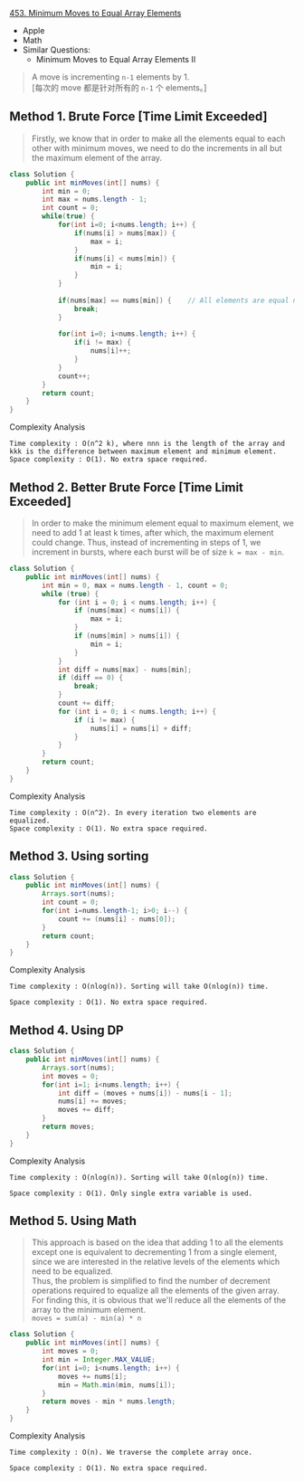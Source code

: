 [453. Minimum Moves to Equal Array Elements](https://leetcode.com/problems/minimum-moves-to-equal-array-elements/)

* Apple
* Math
* Similar Questions:
    * Minimum Moves to Equal Array Elements II
       
> A move is incrementing `n-1` elements by 1.           
> [每次的 move 都是针对所有的 `n-1` 个 elements。]

## Method 1. Brute Force [Time Limit Exceeded]
> Firstly, we know that in order to make all the elements equal to each other with minimum moves,
> we need to do the increments in all but the maximum element of the array.

```java 
class Solution {
    public int minMoves(int[] nums) {
        int min = 0;
        int max = nums.length - 1;
        int count = 0;
        while(true) {
            for(int i=0; i<nums.length; i++) {
                if(nums[i] > nums[max]) {
                    max = i;
                }
                if(nums[i] < nums[min]) {
                    min = i;
                }
            }
            
            if(nums[max] == nums[min]) {    // All elements are equal now and break.
                break;  
            }
            
            for(int i=0; i<nums.length; i++) {
                if(i != max) {
                    nums[i]++;
                }
            }
            count++;
        }
        return count;
    }
}
```

Complexity Analysis

    Time complexity : O(n^2 k), where nnn is the length of the array and kkk is the difference between maximum element and minimum element.
    Space complexity : O(1). No extra space required.


## Method 2. Better Brute Force [Time Limit Exceeded]
> In order to make the minimum element equal to maximum element, we need to add 1 at least k times, after which, the maximum element could change.
> Thus, instead of incrementing in steps of 1, we increment in bursts, where each burst will be of size `k = max - min`.
```java 
class Solution {
    public int minMoves(int[] nums) {
        int min = 0, max = nums.length - 1, count = 0;
        while (true) {
            for (int i = 0; i < nums.length; i++) {
                if (nums[max] < nums[i]) {
                    max = i;
                }
                if (nums[min] > nums[i]) {
                    min = i;
                }
            }
            int diff = nums[max] - nums[min];
            if (diff == 0) {
                break;
            }
            count += diff;
            for (int i = 0; i < nums.length; i++) {
                if (i != max) {
                    nums[i] = nums[i] + diff;
                }
            }
        }
        return count;
    }
}
```
Complexity Analysis

    Time complexity : O(n^2). In every iteration two elements are equalized.
    Space complexity : O(1). No extra space required.


## Method 3. Using sorting

```java 
class Solution {
    public int minMoves(int[] nums) {
        Arrays.sort(nums);
        int count = 0;
        for(int i=nums.length-1; i>0; i--) {
            count += (nums[i] - nums[0]);
        }
        return count;
    }
}
```

Complexity Analysis

    Time complexity : O(nlog(n)). Sorting will take O(nlog(n)) time.

    Space complexity : O(1). No extra space required.


## Method 4. Using DP
```java 
class Solution {
    public int minMoves(int[] nums) {
        Arrays.sort(nums);
        int moves = 0;
        for(int i=1; i<nums.length; i++) {
            int diff = (moves + nums[i]) - nums[i - 1];
            nums[i] += moves;
            moves += diff;
        }
        return moves;
    }
}
```
Complexity Analysis

    Time complexity : O(nlog(n)). Sorting will take O(nlog(n)) time.

    Space complexity : O(1). Only single extra variable is used.


## Method 5. Using Math
> This approach is based on the idea that adding 1 to all the elements except one is equivalent to decrementing 1 from a single element,
> since we are interested in the relative levels of the elements which need to be equalized.            
> Thus, the problem is simplified to find the number of decrement operations required to equalize all the elements of the given array.      
> For finding this, it is obvious that we'll reduce all the elements of the array to the minimum element.           
> `moves = sum(a) - min(a) * n`

```java
class Solution {
    public int minMoves(int[] nums) {
        int moves = 0;
        int min = Integer.MAX_VALUE;
        for(int i=0; i<nums.length; i++) {
            moves += nums[i];
            min = Math.min(min, nums[i]);
        }
        return moves - min * nums.length;
    }
}
```

Complexity Analysis

    Time complexity : O(n). We traverse the complete array once.

    Space complexity : O(1). No extra space required.









